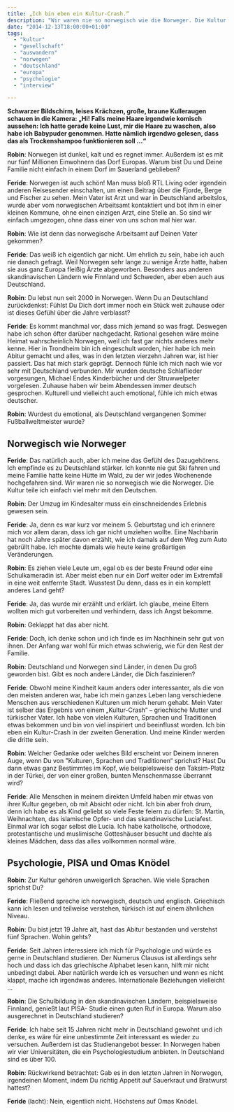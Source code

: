 ```yaml
---
title: „Ich bin eben ein Kultur-Crash.“
description: "Wir waren nie so norwegisch wie die Norweger. Die Kultur teile ich einfach viel mehr mit den Deutschen."
date: "2014-12-13T18:00:00+01:00"
tags: 
  - "kultur"
  - "gesellschaft"
  - "auswandern"
  - "norwegen"
  - "deutschland"
  - "europa"
  - "psychologie"
  - "interview"

---
```

**Schwarzer Bildschirm, leises Krächzen, große, braune Kulleraugen schauen in die Kamera: „Hi! Falls meine Haare irgendwie komisch aussehen: Ich hatte gerade keine Lust, mir die Haare zu waschen, also habe ich Babypuder genommen. Hatte nämlich irgendwo gelesen, dass das als Trockenshampoo funktionieren soll ...“**

**Robin**: Norwegen ist dunkel, kalt und es regnet immer. Außerdem ist es mit nur fünf Millionen Einwohnern das Dorf Europas. Warum bist Du und Deine Familie nicht einfach in einem Dorf im Sauerland geblieben?

**Feride**: Norwegen ist auch schön! Man muss bloß RTL Living oder irgendein anderen Reisesender einschalten, um einen Beitrag über die Fjorde, Berge und Fischer zu sehen. Mein Vater ist Arzt und war in Deutschland arbeitslos, wurde aber vom norwegischen Arbeitsamt kontaktiert und bot ihm in einer kleinen Kommune, ohne einen einzigen Arzt, eine Stelle an. So sind wir einfach umgezogen, ohne dass einer von uns schon mal hier war.

**Robin**: Wie ist denn das norwegische Arbeitsamt auf Deinen Vater gekommen?

**Feride**: Das weiß ich eigentlich gar nicht. Um ehrlich zu sein, habe ich auch nie danach gefragt. Weil Norwegen sehr lange zu wenige Ärzte hatte, haben sie aus ganz Europa fleißig Ärzte abgeworben. Besonders aus anderen skandinavischen Ländern wie Finnland und Schweden, aber eben auch aus Deutschland.

**Robin**: Du lebst nun seit 2000 in Norwegen. Wenn Du an Deutschland zurückdenkst: Fühlst Du Dich dort immer noch ein Stück weit zuhause oder ist dieses Gefühl über die Jahre verblasst?

**Feride**: Es kommt manchmal vor, dass mich jemand so was fragt. Deswegen habe ich schon öfter darüber nachgedacht. Rational gesehen wäre meine Heimat wahrscheinlich Norwegen, weil ich fast gar nichts anderes mehr kenne. Hier in Trondheim bin ich eingeschult worden, hier habe ich mein Abitur gemacht und alles, was in den letzten vierzehn Jahren war, ist hier passiert. Das hat mich stark geprägt. Dennoch fühle ich mich nach wie vor sehr mit Deutschland verbunden. Mir wurden deutsche Schlaflieder vorgesungen, Michael Endes Kinderbücher und der Struwwelpeter vorgelesen. Zuhause haben wir beim Abendessen immer deutsch gesprochen. Kulturell und vielleicht auch emotional, fühle ich mich etwas deutscher.

**Robin**: Wurdest du emotional, als Deutschland vergangenen Sommer Fußballweltmeister wurde?

## Norwegisch wie Norweger

**Feride**: Das natürlich auch, aber ich meine das Gefühl des Dazugehörens. Ich empfinde es zu Deutschland stärker. Ich konnte nie gut Ski fahren und meine Familie hatte keine Hütte im Wald, zu der wir jedes Wochenende hochgefahren sind. Wir waren nie so norwegisch wie die Norweger. Die Kultur teile ich einfach viel mehr mit den Deutschen.

**Robin**: Der Umzug im Kindesalter muss ein einschneidendes Erlebnis gewesen sein.

**Feride**: Ja, denn es war kurz vor meinem 5. Geburtstag und ich erinnere mich vor allem daran, dass ich gar nicht umziehen wollte. Eine Nachbarin hat noch Jahre später davon erzählt, wie ich damals auf dem Weg zum Auto gebrüllt habe. Ich mochte damals wie heute keine großartigen Veränderungen.

**Robin**: Es ziehen viele Leute um, egal ob es der beste Freund oder eine Schulkameradin ist. Aber meist eben nur ein Dorf weiter oder im Extremfall in eine weit entfernte Stadt. Wusstest Du denn, dass es in ein komplett anderes Land geht?

**Feride**: Ja, das wurde mir erzählt und erklärt. Ich glaube, meine Eltern wollten mich gut vorbereiten und verhindern, dass ich Angst bekomme.

**Robin**: Geklappt hat das aber nicht.

**Feride**: Doch, ich denke schon und ich finde es im Nachhinein sehr gut von ihnen. Der Anfang war wohl für mich etwas schwierig, wie für den Rest der Familie.

**Robin**: Deutschland und Norwegen sind Länder, in denen Du groß geworden bist. Gibt es noch andere Länder, die Dich faszinieren?

**Feride**: Obwohl meine Kindheit kaum anders oder interessanter, als die von den meisten anderen war, habe ich mein ganzes Leben lang verschiedene Menschen aus verschiedenen Kulturen um mich herum gehabt. Mein Vater ist selber das Ergebnis von einem „Kultur-Crash“ – griechische Mutter und türkischer Vater. Ich habe von vielen Kulturen, Sprachen und Traditionen etwas bekommen und bin von viel inspiriert und beeinflusst worden. Ich bin eben ein Kultur-Crash in der zweiten Generation. Und meine Kinder werden die dritte sein.

**Robin**: Welcher Gedanke oder welches Bild erscheint vor Deinem inneren Auge, wenn Du von "Kulturen, Sprachen und Traditionen“ sprichst? Hast Du dann etwas ganz Bestimmtes im Kopf, wie beispielsweise den Taksim-Platz in der Türkei, der von einer großen, bunten Menschenmasse überrannt wird?

**Feride**: Alle Menschen in meinem direkten Umfeld haben mir etwas von ihrer Kultur gegeben, ob mit Absicht oder nicht. Ich bin aber froh drum, denn ich habe es als Kind geliebt so viele Feste feiern zu dürfen: St. Martin, Weihnachten, das islamische Opfer- und das skandinavische Luciafest. Einmal war ich sogar selbst die Lucia. Ich habe katholische, orthodoxe, protestantische und muslimische Gotteshäuser besucht und dachte als kleines Mädchen, dass das alles vollkommen normal wäre.

## Psychologie, PISA und Omas Knödel

**Robin**: Zur Kultur gehören unweigerlich Sprachen. Wie viele Sprachen sprichst Du?

**Feride**: Fließend spreche ich norwegisch, deutsch und englisch. Griechisch kann ich lesen und teilweise verstehen, türkisch ist auf einem ähnlichen Niveau.

**Robin**: Du bist jetzt 19 Jahre alt, hast das Abitur bestanden und verstehst fünf Sprachen. Wohin gehts?

**Feride**: Seit Jahren interessiere ich mich für Psychologie und würde es gerne in Deutschland studieren. Der Numerus Clausus ist allerdings sehr hoch und dass ich das griechische Alphabet lesen kann, hilft mir nicht unbedingt dabei. Aber natürlich werde ich es versuchen und wenn es nicht klappt, mache ich irgendwas anderes. Internationale Beziehungen vielleicht ...

**Robin**: Die Schulbildung in den skandinavischen Ländern, beispielsweise Finnland, genießt laut PISA- Studie einen guten Ruf in Europa. Warum also ausgerechnet in Deutschland studieren?

**Feride**: Ich habe seit 15 Jahren nicht mehr in Deutschland gewohnt und ich denke, es wäre für eine unbestimmte Zeit interessant es wieder zu versuchen. Außerdem ist das Studienangebot besser. In Norwegen haben wir vier Universitäten, die ein Psychologiestudium anbieten. In Deutschland sind es über 100.

**Robin**: Rückwirkend betrachtet: Gab es in den letzten Jahren in Norwegen, irgendeinen Moment, indem Du richtig Appetit auf Sauerkraut und Bratwurst hattest?

**Feride** (lacht): Nein, eigentlich nicht. Höchstens auf Omas Knödel.
